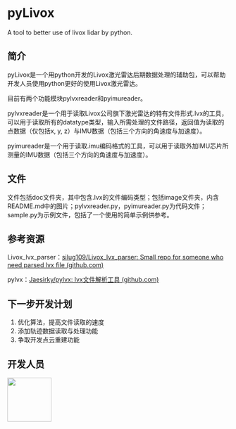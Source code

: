 # pyLivox
A tool to better use of livox lidar by python.

## 简介

pyLivox是一个用python开发的Livox激光雷达后期数据处理的辅助包，可以帮助开发人员使用python更好的使用Livox激光雷达。

目前有两个功能模块pylvxreader和pyimureader。

pylvxreader是一个用于读取Livox公司旗下激光雷达的特有文件形式.lvx的工具，可以用于读取所有的datatype类型，输入所需处理的文件路径，返回值为读取的点数据（仅包括x, y, z）与IMU数据（包括三个方向的角速度与加速度）。

pyimureader是一个用于读取.imu编码格式的工具，可以用于读取外加IMU芯片所测量的IMU数据（包括三个方向的角速度与加速度）。

## 文件

文件包括doc文件夹，其中包含.lvx的文件编码类型；包括image文件夹，内含README.md中的图片；pylvxreader.py，pyimureader.py为代码文件；sample.py为示例文件，包括了一个使用的简单示例供参考。

## 参考资源

Livox_lvx_parser：[silug109/Livox_lvx_parser: Small repo for someone who need parsed lvx file (github.com)](https://github.com/silug109/Livox_lvx_parser)

pylvx：[Jaesirky/pylvx: lvx文件解析工具 (github.com)](https://github.com/Jaesirky/pylvx)

## 下一步开发计划

1. 优化算法，提高文件读取的速度
2. 添加轨迹数据读取与处理功能
3. 争取开发点云重建功能

## 开发人员
[<img src="https://avatars.githubusercontent.com/u/62091780?s=400&u=f754d6233a76cfa8e9d07e3b6f4a495abaf15fd6&v=4" width=100px align="center">](https://github.com/Tomseyang666) 